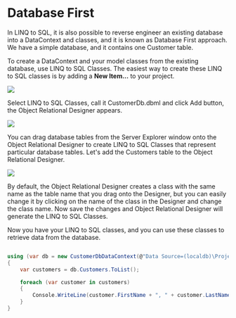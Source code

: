 # Database First

In LINQ to SQL, it is also possible to reverse engineer an existing database into a DataContext and classes, and it is known as Database First approach. We have a simple database, and it contains one Customer table.

To create a DataContext and your model classes from the existing database, use LINQ to SQL Classes. The easiest way to create these LINQ to SQL classes is by adding a **New Item...** to your project.

<img src="https://raw.githubusercontent.com/zzzprojects/LinqToSql-Tutorial/master/docs/images/database-first.png">

Select LINQ to SQL Classes, call it CustomerDb.dbml and click Add button, the Object Relational Designer appears. 

<img src="https://raw.githubusercontent.com/zzzprojects/LinqToSql-Tutorial/master/docs/images/database-first1.png">

You can drag database tables from the Server Explorer window onto the Object Relational Designer to create LINQ to SQL Classes that represent particular database tables. Let's add the Customers table to the Object Relational Designer.

<img src="https://raw.githubusercontent.com/zzzprojects/LinqToSql-Tutorial/master/docs/images/database-first2.png">

By default, the Object Relational Designer creates a class with the same name as the table name that you drag onto the Designer, but you can easily change it by clicking on the name of the class in the Designer and change the class name. Now save the changes and Object Relational Designer will generate the LINQ to SQL Classes.

Now you have your LINQ to SQL classes, and you can use these classes to retrieve data from the database.

```csharp

using (var db = new CustomerDbDataContext(@"Data Source=(localdb)\ProjectsV13;Initial Catalog=CustomerContextDB;"))
{
    var customers = db.Customers.ToList();

    foreach (var customer in customers)
    {
        Console.WriteLine(customer.FirstName + ", " + customer.LastName);
    }
}
```
